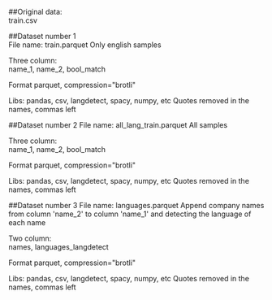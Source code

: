 ##Original data:  
train.csv

##Dataset number 1  
File name:  train.parquet
Only english samples

Three column:  
name_1, name_2, bool_match

Format parquet, compression="brotli"

Libs: pandas, csv, langdetect, spacy, numpy, etc
Quotes removed in the names, commas left


##Dataset number 2 
File name:  all_lang_train.parquet
All samples

Three column:  
name_1, name_2, bool_match

Format parquet, compression="brotli"

Libs: pandas, csv, langdetect, spacy, numpy, etc
Quotes removed in the names, commas left

##Dataset number 3
File name:  languages.parquet
Append company names from column 'name_2' to column 'name_1' and detecting the language of each name

Two column:  
names, languages_langdetect

Format parquet, compression="brotli"

Libs: pandas, csv, langdetect, spacy, numpy, etc
Quotes removed in the names, commas left
